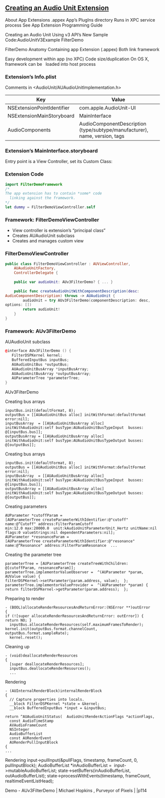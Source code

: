 ## [Creating an Audio Unit Extension](3-creating-an-audio-unit-extension.md)



About App Extensions
.appex
App’s PlugIns directory
Runs in XPC service process
See App Extension Programming Guide



Creating an Audio Unit
Using v3 API’s
New Sample Code:AudioUnitV3Example FilterDemo


FilterDemo Anatomy
Containing app Extension (.appex) Both link framework

Easy development within app (no XPC) Code size/duplication
On OS X, framework can be   loaded into host process

### Extension’s Info.plist
Comments in <AudioUnit/AUAudioUnitImplementation.h>
 
Key|Value
---|---
NSExtensionPointIdentifier | com.apple.AudioUnit-UI
NSExtensionMainStoryboard | MainInterface
AudioComponents | AudioComponentDescription (type/subtype/manufacturer), name, version, tags


### Extension’s MainInterface.storyboard


Entry point is a View Controller, set its Custom Class:


### Extension Code

```swift
import FilterDemoFramework
/*
The app extension has to contain *some* code
  linking against the framework.
*/
let dummy = FilterDemoViewController.self
```

### Framework: FilterDemoViewController

- View controller is extension’s “principal class”
- Creates AUAudioUnit subclass
- Creates and manages custom view

### FilterDemoViewController

```swift
public class FilterDemoViewController : AUViewController,
    AUAudioUnitFactory, 
    ControllerDelegate {
  
    public var audioUnit: AUv3FilterDemo? { ... }
  
    public func createAudioUnitWithComponentDescription(desc:
AudioComponentDescription) throws -> AUAudioUnit {
        audioUnit = try AUv3FilterDemo(componentDescription: desc,
options: [])
        return audioUnit!
    }
}
```


### Framework: AUv3FilterDemo
AUAudioUnit subclass

```cpp
@interface AUv3FilterDemo () {
   FilterDSPKernel kernel;
   BufferedInputBus inputBus;
   AUAudioUnitBus *outputBus;
   AUAudioUnitBusArray *inputBusArray;
   AUAudioUnitBusArray *outputBusArray;
   AUParameterTree *parameterTree;
}
```


AUv3FilterDemo

Creating bus arrays

```
inputBus.init(defaultFormat, 8);
outputBus = [[AUAudioUnitBus alloc] initWithFormat:defaultFormat
error:nil];
inputBusArray  = [[AUAudioUnitBusArray alloc]
initWithAudioUnit:self busType:AUAudioUnitBusTypeInput  busses:
@[inputBus.bus]];
outputBusArray = [[AUAudioUnitBusArray alloc]
initWithAudioUnit:self busType:AUAudioUnitBusTypeOutput busses:
@[outputBus]];
```


Creating bus arrays

```
inputBus.init(defaultFormat, 8);
outputBus = [[AUAudioUnitBus alloc] initWithFormat:defaultFormat
error:nil];
inputBusArray  = [[AUAudioUnitBusArray alloc]
initWithAudioUnit:self busType:AUAudioUnitBusTypeInput  busses:
@[inputBus.bus]];
outputBusArray = [[AUAudioUnitBusArray alloc]
initWithAudioUnit:self busType:AUAudioUnitBusTypeOutput busses:
@[outputBus]];
```

Creating parameters

```
AUParameter *cutoffParam = 
[AUParameterTree createParameterWithIdentifier:@"cutoff" 
name:@“Cutoff" address:FilterParamCutoff 
min:12.0 max:20000.0  unit:kAudioUnitParameterUnit_Hertz unitName:nil  flags:0 valueStrings:nil dependentParameters:nil];
AUParameter *resonanceParam = 
[AUParameterTree createParameterWithIdentifier:@"resonance"  
name:@“Resonance" address:FilterParamResonance  ...
```

Creating the parameter tree
```
parameterTree = [AUParameterTree createTreeWithChildren:  @[cutoffParam, resonanceParam]];
parameterTree.implementorValueObserver =  ^(AUParameter *param, AUValue value) { 
filterDSPKernel->setParameter(param.address, value);  };
parameterTree.implementorValueProvider =  ^(AUParameter *param) { 
return filterDSPKernel->getParameter(param.address);  };
```


Preparing to render

```
- (BOOL)allocateRenderResourcesAndReturnError:(NSError **)outError
{
if (![super allocateRenderResourcesAndReturnError: outError]) {  return NO; }
  inputBus.allocateRenderResources(self.maximumFramesToRender);
kernel.init(outputBus.format.channelCount,  outputBus.format.sampleRate);
  kernel.reset();
```




Cleaning up
```
- (void)deallocateRenderResources
{
  [super deallocateRenderResources];
  inputBus.deallocateRenderResources();
  ...
```

Rendering

```
- (AUInternalRenderBlock)internalRenderBlock
{
  // Capture properties into locals.
  __block FilterDSPKernel *state = &kernel;
  __block BufferedInputBus *input = &inputBus;

return ^AUAudioUnitStatus(  AudioUnitRenderActionFlags *actionFlags, 
  const AudioTimeStamp
  AVAudioFrameCount
  NSInteger
  AudioBufferList
  const AURenderEvent
  AURenderPullInputBlock
{
...
```




Rendering
input->pullInput(&pullFlags, timestamp, frameCount, 0,  pullInputBlock);
AudioBufferList *inAudioBufferList =  input->mutableAudioBufferList;
state->setBuffers(inAudioBufferList, outAudioBufferList);
state->processWithEvents(timestamp, frameCount,   realtimeEventListHead);


Demo - AUv3FilterDemo | Michael Hopkins , Purveyor of Pixels | |p114

